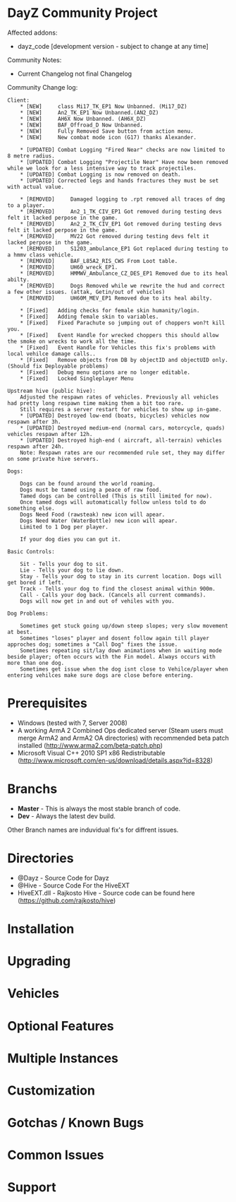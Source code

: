 DayZ Community Project
=========================

Affected addons:
 - dayz_code     [development version - subject to change at any time]

Community Notes: 
 - Current Changelog not final Changelog

Community Change log:

	Client:
		* [NEW]     class Mi17_TK_EP1 Now Unbanned. (Mi17_DZ)
		* [NEW]     An2_TK_EP1 Now Unbanned.(AN2_DZ)
		* [NEW]     AH6X Now Unbanned. (AH6X_DZ)
		* [NEW]     BAF_Offroad_D Now Unbanned.
		* [NEW]     Fully Removed Save button from action menu.
		* [NEW]     New combat mode icon (G17) thanks Alexander.

        * [UPDATED] Combat Logging "Fired Near" checks are now limited to 8 metre radius.
		* [UPDATED] Combat Logging "Projectile Near" Have now been removed while we look for a less intensive way to track projectiles.
		* [UPDATED] Combat Logging is now removed on death.
        * [UPDATED] Corrected legs and hands fractures they must be set with actual value.

        * [REMOVED]     Damaged logging to .rpt removed all traces of dmg to a player.
        * [REMOVED]     An2_1_TK_CIV_EP1 Got removed during testing devs felt it lacked perpose in the game.
        * [REMOVED]     An2_2_TK_CIV_EP1 Got removed during testing devs felt it lacked perpose in the game.
        * [REMOVED]     MV22 Got removed during testing devs felt it lacked perpose in the game.
        * [REMOVED]     S1203_ambulance_EP1 Got replaced during testing to a hmmv class vehicle.
		* [REMOVED]     BAF_L85A2_RIS_CWS From Loot table.
		* [REMOVED]     UH60_wreck_EP1.
		* [REMOVED]     HMMWV_Ambulance_CZ_DES_EP1 Removed due to its heal abilty.
		* [REMOVED]     Dogs Removed while we rewrite the hud and correct a few other issues. (attak, Getin/out of vehicles)
		* [REMOVED]     UH60M_MEV_EP1 Removed due to its heal abilty.

        * [Fixed]   Adding checks for female skin humanity/login.
        * [Fixed]   Adding female skin to variables.
        * [Fixed]   Fixed Parachute so jumping out of choppers won?t kill you.
        * [Fixed]   Event Handle for wrecked choppers this should allow the smoke on wrecks to work all the time.
        * [Fixed]   Event Handle for Vehicles this fix's problems with local vehilce damage calls..
        * [Fixed]   Remove objects from DB by objectID and objectUID only. (Should fix Deployable problems)
        * [Fixed]   Debug menu options are no longer editable.
        * [Fixed]   Locked Singleplayer Menu

    Upstream hive (public hive):
        Adjusted the respawn rates of vehicles. Previously all vehicles had pretty long respawn time making them a bit too rare.
        Still requires a server restart for vehicles to show up in-game.
        * [UPDATED] Destroyed low-end (boats, bicycles) vehicles now respawn after 3h.
        * [UPDATED] Destroyed medium-end (normal cars, motorcycle, quads) vehicles respawn after 12h.
        * [UPDATED] Destroyed high-end ( aircraft, all-terrain) vehicles respawn after 24h.
        Note: Respawn rates are our recommended rule set, they may differ on some private hive servers.

    Dogs:

        Dogs can be found around the world roaming.
        Dogs must be tamed using a peace of raw food.
        Tamed dogs can be controlled (This is still limited for now).
        Once tamed dogs will automatically follow unless told to do something else.
        Dogs Need Food (rawsteak) new icon will apear.
        Dogs Need Water (WaterBottle) new icon will apear.
		Limited to 1 Dog per player.

        If your dog dies you can gut it.

    Basic Controls:

        Sit - Tells your dog to sit.
        Lie - Tells your dog to lie down.
        Stay - Tells your dog to stay in its current location. Dogs will get bored if left.
        Track - Tells your dog to find the closest animal within 900m.
        Call - Calls your dog back. (Cancels all current commands).
		Dogs will now get in and out of vehiles with you.

    Dog Problems:

        Sometimes get stuck going up/down steep slopes; very slow movement at best.
        Sometimes "loses" player and dosent follow again till player approches dog; sometimes a "Call Dog" fixes the issue.
        Sometimes repeating sit/lay down animations when in waiting mode beside player; often occurs with the Fin model. Always occurs with more than one dog.     
		Sometimes get issue when the dog isnt close to Vehilce/player when entering vehilces make sure dogs are close before entering.
		
Prerequisites
=============

 - Windows (tested with 7, Server 2008)
 - A working ArmA 2 Combined Ops dedicated server (Steam users must merge ArmA2 and ArmA2 OA directories) with recommended beta patch installed (http://www.arma2.com/beta-patch.php)
 - Microsoft Visual C++ 2010 SP1 x86 Redistributable (http://www.microsoft.com/en-us/download/details.aspx?id=8328)
 
Branchs
===========

- **Master** - This is always the most stable branch of code.
- **Dev** - Always the latest dev build.

Other Branch names are induvidual fix's for diffrent issues.

Directories
===========
 - @Dayz - Source Code for Dayz
 - @Hive - Source Code For the HiveEXT
 - HiveEXT.dll - Rajkosto Hive - Source code can be found here (https://github.com/rajkosto/hive)

Installation
============

Upgrading
=========

Vehicles
========

Optional Features
=================

Multiple Instances
==================

Customization
=============

Gotchas / Known Bugs
==========

Common Issues
=============

Support
=======

